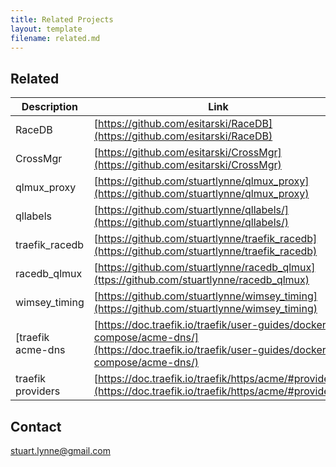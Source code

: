 ```yaml
---
title: Related Projects
layout: template
filename: related.md
---
```


 ## Related                                     
  
  | Description | Link |
  | -- | -- |
  |RaceDB           | [https://github.com/esitarski/RaceDB](https://github.com/esitarski/RaceDB)|
  |CrossMgr         | [https://github.com/esitarski/CrossMgr](https://github.com/esitarski/CrossMgr)|
  |qlmux\_proxy     | [https://github.com/stuartlynne/qlmux_proxy](https://github.com/stuartlynne/qlmux_proxy)|
  |qllabels         | [https://github.com/stuartlynne/qllabels/](https://github.com/stuartlynne/qllabels/)|
  |traefik\_racedb  | [https://github.com/stuartlynne/traefik_racedb](https://github.com/stuartlynne/traefik_racedb)|
  |racedb\_qlmux    | [https://github.com/stuartlynne/racedb_qlmux](ttps://github.com/stuartlynne/racedb_qlmux)|
  |wimsey\_timing   | [https://github.com/stuartlynne/wimsey_timing](https://github.com/stuartlynne/wimsey_timing)|
  [traefik acme-dns | [https://doc.traefik.io/traefik/user-guides/docker-compose/acme-dns/](https://doc.traefik.io/traefik/user-guides/docker-compose/acme-dns/)|
  |traefik providers| [https://doc.traefik.io/traefik/https/acme/#providers](https://doc.traefik.io/traefik/https/acme/#providers)|



## Contact
stuart.lynne@gmail.com
